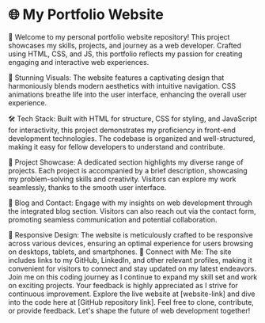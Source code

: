 # 🌐 My Portfolio Website
 
 🚀  Welcome to my personal portfolio website repository! This project showcases my skills, projects, and journey as a web developer. Crafted using HTML, CSS, and JS, this portfolio reflects my passion for creating engaging and interactive web experiences.  
 
 🎨 Stunning Visuals: The website features a captivating design that harmoniously blends modern aesthetics with intuitive navigation. CSS animations breathe life into the user interface, enhancing the overall user experience.  
 
 🛠️ Tech Stack: Built with HTML for structure, CSS for styling, and JavaScript for interactivity, this project demonstrates my proficiency in front-end development technologies. The codebase is organized and well-structured, making it easy for fellow developers to understand and contribute.  
 
 📂 Project Showcase: A dedicated section highlights my diverse range of projects. Each project is accompanied by a brief description, showcasing my problem-solving skills and creativity. Visitors can explore my work seamlessly, thanks to the smooth user interface.  
 
 📝 Blog and Contact: Engage with my insights on web development through the integrated blog section. Visitors can also reach out via the contact form, promoting seamless communication and potential collaboration.  
 
 🌟 Responsive Design: The website is meticulously crafted to be responsive across various devices, ensuring an optimal experience for users browsing on desktops, tablets, and smartphones.  🔗 Connect with Me: The site includes links to my GitHub, LinkedIn, and other relevant profiles, making it convenient for visitors to connect and stay updated on my latest endeavors.  Join me on this coding journey as I continue to expand my skill set and work on exciting projects. Your feedback is highly appreciated as I strive for continuous improvement.  Explore the live website at [website-link] and dive into the code here at [GitHub repository link]. Feel free to clone, contribute, or provide feedback. Let's shape the future of web development together!
